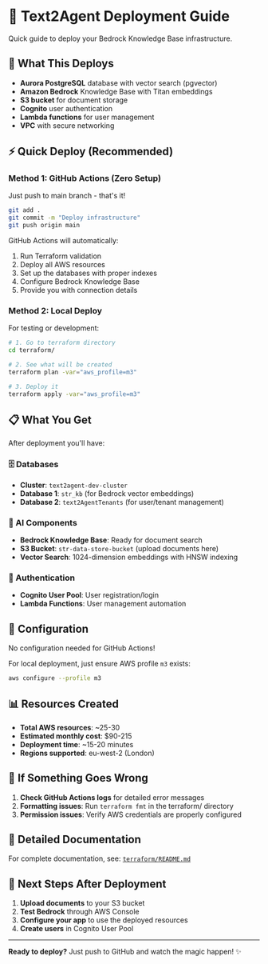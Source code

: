 # 🚀 Text2Agent Deployment Guide

Quick guide to deploy your Bedrock Knowledge Base infrastructure.

## 🎯 What This Deploys

- **Aurora PostgreSQL** database with vector search (pgvector)
- **Amazon Bedrock** Knowledge Base with Titan embeddings
- **S3 bucket** for document storage
- **Cognito** user authentication
- **Lambda functions** for user management
- **VPC** with secure networking

## ⚡ Quick Deploy (Recommended)

### Method 1: GitHub Actions (Zero Setup)

Just push to main branch - that's it! 

```bash
git add .
git commit -m "Deploy infrastructure"
git push origin main
```

GitHub Actions will automatically:
1. Run Terraform validation
2. Deploy all AWS resources  
3. Set up the databases with proper indexes
4. Configure Bedrock Knowledge Base
5. Provide you with connection details

### Method 2: Local Deploy

For testing or development:

```bash
# 1. Go to terraform directory
cd terraform/

# 2. See what will be created
terraform plan -var="aws_profile=m3"

# 3. Deploy it
terraform apply -var="aws_profile=m3"
```

## 📋 What You Get

After deployment you'll have:

### 🗄️ Databases
- **Cluster**: `text2agent-dev-cluster`
- **Database 1**: `str_kb` (for Bedrock vector embeddings)
- **Database 2**: `text2AgentTenants` (for user/tenant management)

### 🧠 AI Components  
- **Bedrock Knowledge Base**: Ready for document search
- **S3 Bucket**: `str-data-store-bucket` (upload documents here)
- **Vector Search**: 1024-dimension embeddings with HNSW indexing

### 🔐 Authentication
- **Cognito User Pool**: User registration/login
- **Lambda Functions**: User management automation

## 🔧 Configuration

No configuration needed for GitHub Actions! 

For local deployment, just ensure AWS profile `m3` exists:
```bash
aws configure --profile m3
```

## 📊 Resources Created

- **Total AWS resources**: ~25-30
- **Estimated monthly cost**: $90-215
- **Deployment time**: ~15-20 minutes
- **Regions supported**: eu-west-2 (London)

## 🐛 If Something Goes Wrong

1. **Check GitHub Actions logs** for detailed error messages
2. **Formatting issues**: Run `terraform fmt` in the terraform/ directory
3. **Permission issues**: Verify AWS credentials are properly configured

## 📖 Detailed Documentation

For complete documentation, see: [`terraform/README.md`](terraform/README.md)

## 🎉 Next Steps After Deployment

1. **Upload documents** to your S3 bucket
2. **Test Bedrock** through AWS Console
3. **Configure your app** to use the deployed resources
4. **Create users** in Cognito User Pool

---

**Ready to deploy?** Just push to GitHub and watch the magic happen! ✨ 